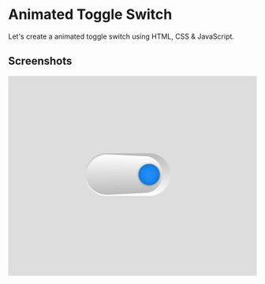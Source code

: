# Animated Toggle Switch

Let's create a animated toggle switch using HTML, CSS & JavaScript.


## Screenshots

![App Screenshot](https://github.com/stunninghub/animated_toggle_switch/blob/main/switch.png)


